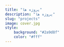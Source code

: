 ```yaml
---
title: "پروژه ها"
description: "پروژه ها"
slug: "projects"
image: cover.jpg
style:
    background: "#2a9d8f"
    color: "#fff"
---
```

